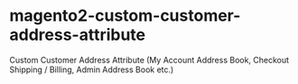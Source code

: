 # magento2-custom-customer-address-attribute
Custom Customer Address Attribute (My Account Address Book, Checkout Shipping / Billing, Admin Address Book etc.)
